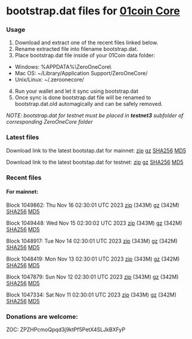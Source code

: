 # bootstrap.dat files for [01coin Core](https://01coin.io)

### Usage

1. Download and extract one of the recent files linked below.
2. Rename extracted file into filename bootstrap.dat.
3. Place bootstrap.dat file inside of your 01Coin data folder:
 - Windows: %APPDATA%\ZeroOneCore\
 - Mac OS: ~/Library/Application Support/ZeroOneCore/
 - Unix/Linux: ~/.zeroonecore/
4. Run your wallet and let it sync using bootstrap.dat
5. Once sync is done bootstrap.dat file will be renamed to bootstrap.dat.old automagically and can be safely removed.

_NOTE: bootstrap.dat for testnet must be placed in **testnet3** subfolder of corresponding ZeroOneCore folder_

### Latest files
Download link to the latest bootstap.dat for mainnet: [zip](https://files.01coin.io/mainnet/bootstrap.dat.zip) [gz](https://files.01coin.io/mainnet/bootstrap.dat.tar.gz) [SHA256](https://files.01coin.io/mainnet/sha256.txt) [MD5](https://files.01coin.io/mainnet/md5.txt)

Download link to the latest bootstap.dat for testnet: [zip](https://files.01coin.io/testnet/bootstrap.dat.zip) [gz](https://files.01coin.io/testnet/bootstrap.dat.tar.gz) [SHA256](https://files.01coin.io/testnet/sha256.txt) [MD5](https://files.01coin.io/testnet/md5.txt)

### Recent files

#### For mainnet:

Block 1049862: Thu Nov 16 02:30:01 UTC 2023 [zip](https://files.01coin.io/mainnet/2023-11-16/bootstrap.dat.zip) (343M) [gz](https://files.01coin.io/mainnet/2023-11-16/bootstrap.dat.tar.gz) (342M) [SHA256](https://files.01coin.io/mainnet/2023-11-16/sha256.txt) [MD5](https://files.01coin.io/mainnet/2023-11-16/md5.txt)

Block 1049448: Wed Nov 15 02:30:02 UTC 2023 [zip](https://files.01coin.io/mainnet/2023-11-15/bootstrap.dat.zip) (343M) [gz](https://files.01coin.io/mainnet/2023-11-15/bootstrap.dat.tar.gz) (342M) [SHA256](https://files.01coin.io/mainnet/2023-11-15/sha256.txt) [MD5](https://files.01coin.io/mainnet/2023-11-15/md5.txt)

Block 1048917: Tue Nov 14 02:30:01 UTC 2023 [zip](https://files.01coin.io/mainnet/2023-11-14/bootstrap.dat.zip) (343M) [gz](https://files.01coin.io/mainnet/2023-11-14/bootstrap.dat.tar.gz) (342M) [SHA256](https://files.01coin.io/mainnet/2023-11-14/sha256.txt) [MD5](https://files.01coin.io/mainnet/2023-11-14/md5.txt)

Block 1048419: Mon Nov 13 02:30:01 UTC 2023 [zip](https://files.01coin.io/mainnet/2023-11-13/bootstrap.dat.zip) (343M) [gz](https://files.01coin.io/mainnet/2023-11-13/bootstrap.dat.tar.gz) (342M) [SHA256](https://files.01coin.io/mainnet/2023-11-13/sha256.txt) [MD5](https://files.01coin.io/mainnet/2023-11-13/md5.txt)

Block 1047879: Sun Nov 12 02:30:01 UTC 2023 [zip](https://files.01coin.io/mainnet/2023-11-12/bootstrap.dat.zip) (343M) [gz](https://files.01coin.io/mainnet/2023-11-12/bootstrap.dat.tar.gz) (342M) [SHA256](https://files.01coin.io/mainnet/2023-11-12/sha256.txt) [MD5](https://files.01coin.io/mainnet/2023-11-12/md5.txt)

Block 1047334: Sat Nov 11 02:30:01 UTC 2023 [zip](https://files.01coin.io/mainnet/2023-11-11/bootstrap.dat.zip) (343M) [gz](https://files.01coin.io/mainnet/2023-11-11/bootstrap.dat.tar.gz) (342M) [SHA256](https://files.01coin.io/mainnet/2023-11-11/sha256.txt) [MD5](https://files.01coin.io/mainnet/2023-11-11/md5.txt)


### Donations are welcome:

ZOC: ZPZHPcmoQpqd3j9ktPf5PetX4SLJkBXFyP
